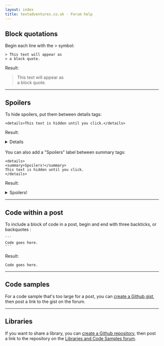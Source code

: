 ```yaml
---
layout: index
title: textadventures.co.uk - Forum help
---
```


## Block quotations

Begin each line with the > symbol:

	> This text will appear as
	> a block quote.

Result:

> This text will appear as  
> a block quote.

*** 

## Spoilers

To hide spoilers, put them between details tags:

	<details>This text is hidden until you click.</details>

Result:
 <details>This text is hidden until you click.</details>

<br>
You can also add a "Spoilers" label between summary tags: 

	<details>
	<summary>Spoilers!</summary>
	This text is hidden until you click.
	</details>

Result:

<details>
<summary>Spoilers!</summary>
This text is hidden until you click.
</details>

***

## Code within a post

To include a block of code in a post, begin and end with three backticks, or backquotes :

	```
	Code goes here.
	```

Result:

	Code goes here.

***

## Code samples

For a code sample that's too large for a post, you can [create a Github gist](https://help.github.com/articles/creating-gists/), then post a link to the gist on the forum.
 
***

## Libraries

If you want to share a library, you can [create a Github repository](http://help.github.com/articles/create-a-repo/), then post a link to the repository on the [Libraries and Code Samples forum](http://textadventures.co.uk/forum/samples).